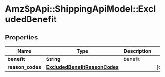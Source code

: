 # AmzSpApi::ShippingApiModel::ExcludedBenefit

## Properties
Name | Type | Description | Notes
------------ | ------------- | ------------- | -------------
**benefit** | **String** | benefit | 
**reason_codes** | [**ExcludedBenefitReasonCodes**](ExcludedBenefitReasonCodes.md) |  | [optional] 


